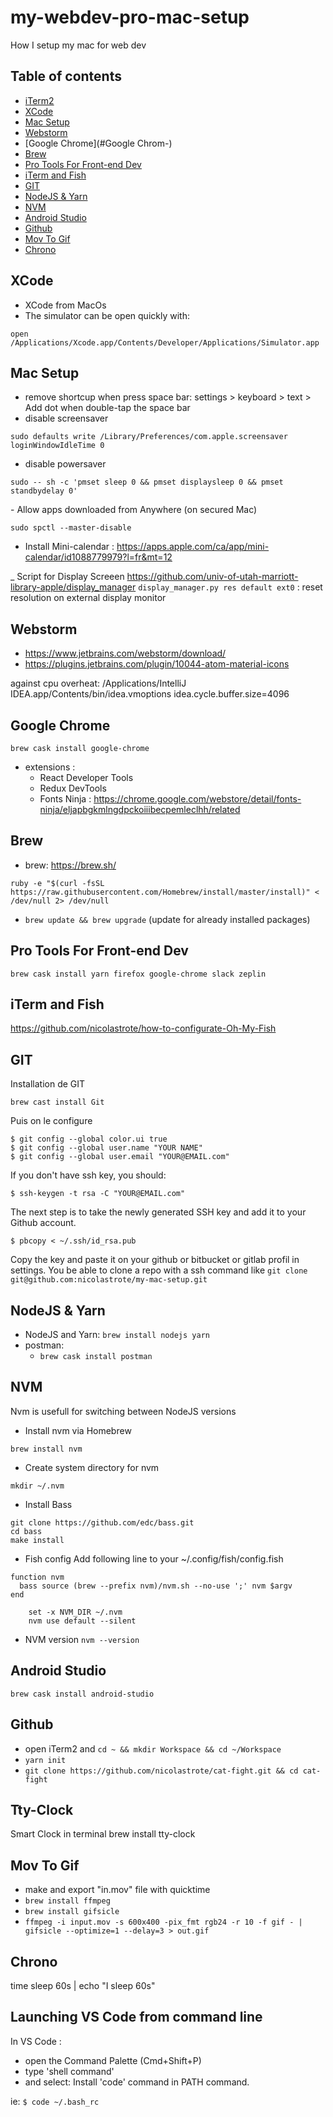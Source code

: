 # my-webdev-pro-mac-setup
How I setup my mac for web dev

## Table of contents
- [iTerm2](#iTerm2)
- [XCode](#XCode)
- [Mac Setup](#Mac-Setup)
- [Webstorm](#Webstorm)
- [Google Chrome](#Google Chrom-)
- [Brew](#Brew)
- [Pro Tools For Front-end Dev](#Pro-Tools-For-Front-end-Dev)
- [iTerm and Fish](#iTerm-and-Fish)
- [GIT](#GIT)
- [NodeJS & Yarn](#NodeJS-&-Yarn)
- [NVM](#NVM)
- [Android Studio](#android-studio)
- [Github](#github)
- [Mov To Gif](#mov-to-gif)
- [Chrono](#chrono)
  
## XCode
  - XCode from MacOs
  - The simulator can be open quickly with:
  ```
  open /Applications/Xcode.app/Contents/Developer/Applications/Simulator.app
  ```
  
## Mac Setup
- remove shortcup when press space bar:
settings > keyboard > text > Add dot when double-tap the space bar
- disable screensaver
```
sudo defaults write /Library/Preferences/com.apple.screensaver loginWindowIdleTime 0
```
- disable powersaver
```
sudo -- sh -c 'pmset sleep 0 && pmset displaysleep 0 && pmset standbydelay 0'
```
- Allow apps downloaded from Anywhere (on secured Mac)
```
sudo spctl --master-disable
```
- Install Mini-calendar :
https://apps.apple.com/ca/app/mini-calendar/id1088779979?l=fr&mt=12

_ Script for Display Screeen
https://github.com/univ-of-utah-marriott-library-apple/display_manager
`display_manager.py res default ext0` : reset resolution on external display monitor

## Webstorm
- https://www.jetbrains.com/webstorm/download/
- https://plugins.jetbrains.com/plugin/10044-atom-material-icons

against cpu overheat:
/Applications/IntelliJ IDEA.app/Contents/bin/idea.vmoptions
idea.cycle.buffer.size=4096

## Google Chrome
```
brew cask install google-chrome
```
- extensions : 
  - React Developer Tools
  - Redux DevTools
  - Fonts Ninja : https://chrome.google.com/webstore/detail/fonts-ninja/eljapbgkmlngdpckoiiibecpemleclhh/related

## Brew
  - brew: https://brew.sh/
  ```
  ruby -e "$(curl -fsSL https://raw.githubusercontent.com/Homebrew/install/master/install)" < /dev/null 2> /dev/null
  ```
  - `brew update && brew upgrade` (update for already installed packages)

## Pro Tools For Front-end Dev
```
brew cask install yarn firefox google-chrome slack zeplin
```

## iTerm and Fish
https://github.com/nicolastrote/how-to-configurate-Oh-My-Fish

## GIT
Installation de GIT
```
brew cast install Git
```
Puis on le configure
```
$ git config --global color.ui true
$ git config --global user.name "YOUR NAME"
$ git config --global user.email "YOUR@EMAIL.com"
```
If you don't have ssh key, you should:
```
$ ssh-keygen -t rsa -C "YOUR@EMAIL.com"
```
The next step is to take the newly generated SSH key and add it to your Github account.
```
$ pbcopy < ~/.ssh/id_rsa.pub
```
Copy the key and paste it on your github or bitbucket or gitlab profil in settings. You be able to clone a repo with a ssh command like `git clone git@github.com:nicolastrote/my-mac-setup.git`

## NodeJS & Yarn 
  - NodeJS and Yarn: `brew install nodejs yarn`
  - postman:
    - `brew cask install postman`

## NVM
Nvm is usefull for switching between NodeJS versions
  - Install nvm via Homebrew
```
brew install nvm
```
  - Create system directory for nvm
```
mkdir ~/.nvm
```
  - Install Bass 
```
git clone https://github.com/edc/bass.git
cd bass
make install
```
  - Fish config
Add following line to your ~/.config/fish/config.fish
```
function nvm
  bass source (brew --prefix nvm)/nvm.sh --no-use ';' nvm $argv
end

	set -x NVM_DIR ~/.nvm
	nvm use default --silent
```
  - NVM version
`nvm --version`

## Android Studio
```
brew cask install android-studio
```

## Github
- open iTerm2 and `cd ~ && mkdir Workspace && cd ~/Workspace`
- `yarn init`
- `git clone https://github.com/nicolastrote/cat-fight.git && cd cat-fight`

## Tty-Clock
Smart Clock in terminal
brew install tty-clock

## Mov To Gif
- make and export "in.mov" file with quicktime
- `brew install ffmpeg`
- `brew install gifsicle`
- `ffmpeg -i input.mov -s 600x400 -pix_fmt rgb24 -r 10 -f gif - | gifsicle --optimize=1 --delay=3 > out.gif`

## Chrono
time sleep 60s | echo "I sleep 60s"

## Launching VS Code from command line
In VS Code :
* open the Command Palette (Cmd+Shift+P)
* type 'shell command'
* and select: Install 'code' command in PATH command.

ie: `$ code ~/.bash_rc`




